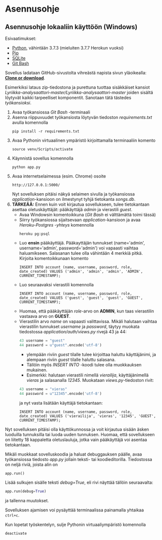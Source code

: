 # Asennusohje

## Asennusohje lokaaliin käyttöön (Windows)

Esivaatimukset:

* [Python](https://www.python.org/downloads/), vähintään 3.7.3 (mieluiten 3.7.7 Herokun vuoksi)
* [Pip](https://pypi.org/project/pip/)
* [SQLite](https://www.sqlite.org/index.html)
* [Git Bash](https://gitforwindows.org/)

Sovellus ladataan GitHub-sivustolta vihreästä napista sivun yläoikealla: [**Clone or download**](https://github.com/gitjms/Lyriikka-analysaattori).

Esimerkiksi lataus zip-tiedostona ja purettuna tuottaa sisäkkäiset kansiot *Lyriikka-analysaattori-master/Lyriikka-analysaattori-master* joiden sisältä löytyvät kaikki tarpeelliset komponentit. Sanotaan tätä tästedes *työkansioksi*.

1. Avaa työkansiossa *Git Bash* -terminaali
2. Asenna riippuvuudet työkansiosta löytyvän tiedoston *requirements.txt* avulla komennolla
   ```
   pip install -r requirements.txt
   ```
3. Avaa Pythonin virtuaalinen ympäristö kirjoittamalla terminaaliin komento
   ```
   source venv/Scripts/activate
   ```
4. Käynnistä sovellus komennolla
   ```
   python app.py
   ```
5. Avaa internetselaimessa (esim. Chrome) osoite
   ```
   http://127.0.0.1:5000/
   ```
   Nyt sovelluksen pitäisi näkyä selaimen sivulla ja työkansiossa *application*-kansioon on ilmestynyt tyhjä tietokanta *songs.db*.
6. **TÄRKEÄÄ:**
   Ennen kuin voit kirjautua sovellukseen, tulee tietokantaan asettaa oletuskäyttäjät: pääkäyttäjä *admin* ja vierastili *guest*.
   - Avaa Windowsin komentoikkuna (*Git Bash* ei välttämättä toimi tässä)
   - Siirry työkansiossa sijaitsevaan *application*-kansioon ja avaa *Heroku-Postgres -yhteys* komennolla
     ```
     heroku pg:psql
     ```
   - Luo **ensin** pääkäyttäjä. Pääkayttäjän tunnukset (name='admin', username='admin', password='admin') voi vapaasti vaihtaa haluamikseen. Salasanan tulee olla vähintään 4 merkkiä pitkä. Kirjoita komentoikkunaan komento
       ```
       INSERT INTO account (name, username, password, role, date_created) VALUES ('admin', 'admin', 'admin', 'ADMIN', CURRENT_TIMESTAMP);
   - Luo seuraavaksi vierastili komennolla
       ```
       INSERT INTO account (name, username, password, role, date_created) VALUES ('guest', 'guest', 'guest', 'GUEST', CURRENT_TIMESTAMP);
       ```
   - Huomaa, että pääkäyttäjän *role*-arvo on **ADMIN**, kun taas vierastilin vastaava arvo on **GUEST**.
   - Vierastilin arvo *name* on vapaasti valittavissa. Mikäli halutaan vaihtaa vierastilin tunnukset *username* ja *password*, täytyy muokata tiedostossa *application/auth/views.py* rivejä 43 ja 44:
     ```python
     43	username = "guest"
     44	password = u"guest".encode('utf-8')
     ```
     - ylempään riviin *guest* tilalle tulee kirjoittaa haluttu käyttäjänimi, ja alempaan riviin *guest* tilalle haluttu salasana.
     - Tällöin myös *INSERT INTO* -koodi tulee olla muokkauksen mukainen.
     - Esimerkki: halutaan vierastili nimellä *vierailija*, käyttäjänimellä *vieras* ja salasanalla *12345*. Muokataan *views.py*-tiedoston rivit:
     ```python
     43	username = "vieras"
     44	password = u"12345".encode('utf-8')
     ```
     ja nyt vasta lisätään käyttäjä tietokantaan:
     ```
     INSERT INTO account (name, username, password, role, date_created) VALUES ('vierailija', 'vieras', '12345', 'GUEST', CURRENT_TIMESTAMP);
     ```


Nyt sovelluksen pitäisi olla käyttökunnossa ja voit kirjautua sisään äsken luoduilla tunnuksilla tai luoda uuden tunnuksen. Huomaa, että sovellukseen on liitetty 18 kappaletta oletuslauluja, jotka vain pääkäyttäjä voi asentaa tietokantaan.

Mikäli muokkaat sovelluskoodia ja haluat debuggauksen päälle, avaa työkansiossa tiedosto *app.py* jollain teksti- tai koodieditorilla. Tiedostossa on neljä riviä, joista alin on
```python
app.run()
```
Lisää sulkujen sisälle teksti *debug=True*, eli rivi näyttää tällöin seuraavalta:
```python
app.run(debug=True)
```
ja tallenna muutokset.

Sovelluksen ajamisen voi pysäyttää terminaalissa painamalla yhtaikaa ```ctrl+c```.

Kun lopetat työskentelyn, sulje Pythonin virtuaaliympäristö komennolla
```
deactivate
```

